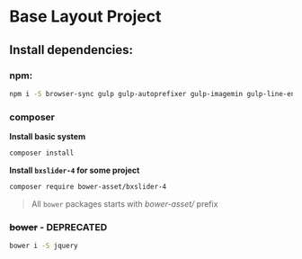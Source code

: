 # Base Layout Project

## Install dependencies:

### <a name="h3-npm">**npm**</a>:

```bash
npm i -S browser-sync gulp gulp-autoprefixer gulp-imagemin gulp-line-ending-corrector gulp-clean-css gulp-rename gulp-rigger gulp-sass gulp-sourcemaps gulp-uglify gulp-watch imagemin-pngquant rimraf extend require-dir del gulp-util gulp-changed map-stream gulp-jshint vinyl-buffer gulp-header gulp-minifier fs gulp-sequence gulp-pug
```

### <a name="h3-npm">**composer**</a>

**Install basic system**

```bash
composer install
```

**Install `bxslider-4` for some project**

```bash
composer require bower-asset/bxslider-4
```

> All `bower` packages starts with *bower-asset/* prefix

### <a name="h3-bower">~~bower~~</a> - **DEPRECATED**

```bash
bower i -S jquery
```
